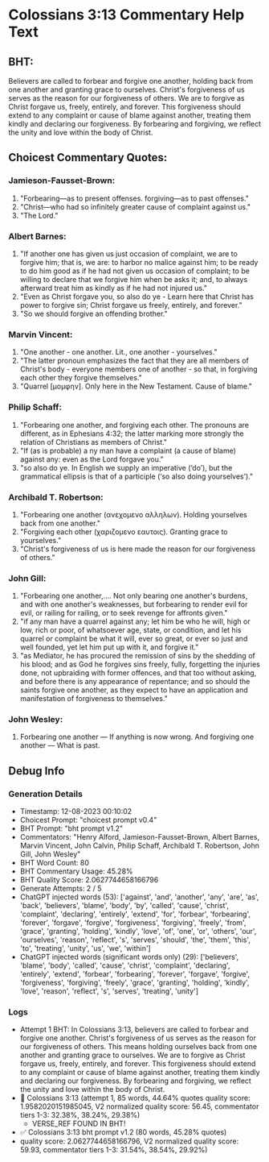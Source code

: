 # Colossians 3:13 Commentary Help Text

## BHT:
Believers are called to forbear and forgive one another, holding back from one another and granting grace to ourselves. Christ's forgiveness of us serves as the reason for our forgiveness of others. We are to forgive as Christ forgave us, freely, entirely, and forever. This forgiveness should extend to any complaint or cause of blame against another, treating them kindly and declaring our forgiveness. By forbearing and forgiving, we reflect the unity and love within the body of Christ.

## Choicest Commentary Quotes:
### Jamieson-Fausset-Brown:
1. "Forbearing—as to present offenses. forgiving—as to past offenses."
2. "Christ—who had so infinitely greater cause of complaint against us."
3. "The Lord."

### Albert Barnes:
1. "If another one has given us just occasion of complaint, we are to forgive him; that is, we are: to harbor no malice against him; to be ready to do him good as if he had not given us occasion of complaint; to be willing to declare that we forgive him when be asks it; and, to always afterward treat him as kindly as if he had not injured us."
2. "Even as Christ forgave you, so also do ye - Learn here that Christ has power to forgive sin; Christ forgave us freely, entirely, and forever."
3. "So we should forgive an offending brother."

### Marvin Vincent:
1. "One another - one another. Lit., one another - yourselves."
2. "The latter pronoun emphasizes the fact that they are all members of Christ's body - everyone members one of another - so that, in forgiving each other they forgive themselves."
3. "Quarrel [μομφην]. Only here in the New Testament. Cause of blame."

### Philip Schaff:
1. "Forbearing one another, and forgiving each other. The pronouns are different, as in Ephesians 4:32; the latter marking more strongly the relation of Christians as members of Christ." 
2. "If (as is probable) a ny man have a complaint (a cause of blame) against any: even as the Lord forgave you."
3. "so also do ye. In English we supply an imperative (‘do’), but the grammatical ellipsis is that of a participle (‘so also doing yourselves’)."

### Archibald T. Robertson:
1. "Forbearing one another (ανεχομενο αλληλων). Holding yourselves back from one another."
2. "Forgiving each other (χαριζομενο εαυτοις). Granting grace to yourselves."
3. "Christ's forgiveness of us is here made the reason for our forgiveness of others."

### John Gill:
1. "Forbearing one another,.... Not only bearing one another's burdens, and with one another's weaknesses, but forbearing to render evil for evil, or railing for railing, or to seek revenge for affronts given."
2. "if any man have a quarrel against any; let him be who he will, high or low, rich or poor, of whatsoever age, state, or condition, and let his quarrel or complaint be what it will, ever so great, or ever so just and well founded, yet let him put up with it, and forgive it."
3. "as Mediator, he has procured the remission of sins by the shedding of his blood; and as God he forgives sins freely, fully, forgetting the injuries done, not upbraiding with former offences, and that too without asking, and before there is any appearance of repentance; and so should the saints forgive one another, as they expect to have an application and manifestation of forgiveness to themselves."

### John Wesley:
1. Forbearing one another — If anything is now wrong.
And forgiving one another — What is past.



## Debug Info
### Generation Details
- Timestamp: 12-08-2023 00:10:02
- Choicest Prompt: "choicest prompt v0.4"
- BHT Prompt: "bht prompt v1.2"
- Commentators: "Henry Alford, Jamieson-Fausset-Brown, Albert Barnes, Marvin Vincent, John Calvin, Philip Schaff, Archibald T. Robertson, John Gill, John Wesley"
- BHT Word Count: 80
- BHT Commentary Usage: 45.28%
- BHT Quality Score: 2.0627744658166796
- Generate Attempts: 2 / 5
- ChatGPT injected words (53):
	['against', 'and', 'another', 'any', 'are', 'as', 'back', 'believers', 'blame', 'body', 'by', 'called', 'cause', 'christ', 'complaint', 'declaring', 'entirely', 'extend', 'for', 'forbear', 'forbearing', 'forever', 'forgave', 'forgive', 'forgiveness', 'forgiving', 'freely', 'from', 'grace', 'granting', 'holding', 'kindly', 'love', 'of', 'one', 'or', 'others', 'our', 'ourselves', 'reason', 'reflect', 's', 'serves', 'should', 'the', 'them', 'this', 'to', 'treating', 'unity', 'us', 'we', 'within']
- ChatGPT injected words (significant words only) (29):
	['believers', 'blame', 'body', 'called', 'cause', 'christ', 'complaint', 'declaring', 'entirely', 'extend', 'forbear', 'forbearing', 'forever', 'forgave', 'forgive', 'forgiveness', 'forgiving', 'freely', 'grace', 'granting', 'holding', 'kindly', 'love', 'reason', 'reflect', 's', 'serves', 'treating', 'unity']

### Logs
- Attempt 1 BHT: In Colossians 3:13, believers are called to forbear and forgive one another. Christ's forgiveness of us serves as the reason for our forgiveness of others. This means holding ourselves back from one another and granting grace to ourselves. We are to forgive as Christ forgave us, freely, entirely, and forever. This forgiveness should extend to any complaint or cause of blame against another, treating them kindly and declaring our forgiveness. By forbearing and forgiving, we reflect the unity and love within the body of Christ.
- 🔄 Colossians 3:13 (attempt 1, 85 words, 44.64% quotes quality score: 1.9582020151985045, V2 normalized quality score: 56.45, commentator tiers 1-3: 32.38%, 38.24%, 29.38%) 
	- VERSE_REF FOUND IN BHT!
- ✅ Colossians 3:13 bht prompt v1.2 (80 words, 45.28% quotes)
- quality score: 2.0627744658166796, V2 normalized quality score: 59.93, commentator tiers 1-3: 31.54%, 38.54%, 29.92%)